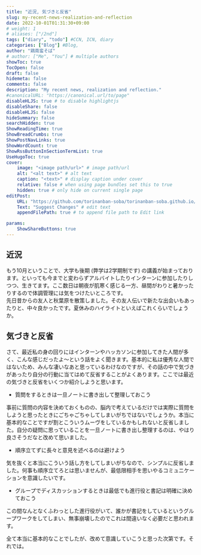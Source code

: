 ```yaml
---
title: "近況, 気づきと反省"
slug: my-recent-news-realization-and-reflection
date: 2022-10-01T01:31:30+09:00
# weight: 1
# aliases: ["/2nd"]
tags: ["diary", "todo"] #CCN, ICN, diary
categories: ["Blog"] #Blog, 
author: "鶏南蛮そば"
# author: ["Me", "You"] # multiple authors
showToc: true
TocOpen: false
draft: false
hidemeta: false
comments: false
description: "My recent news, realization and reflection."
#canonicalURL: "https://canonical.url/to/page"
disableHLJS: true # to disable highlightjs
disableShare: false
disableHLJS: false
hideSummary: false
searchHidden: true
ShowReadingTime: true
ShowBreadCrumbs: true
ShowPostNavLinks: true
ShowWordCount: true
ShowRssButtonInSectionTermList: true
UseHugoToc: true
cover:
    image: "<image path/url>" # image path/url
    alt: "<alt text>" # alt text
    caption: "<text>" # display caption under cover
    relative: false # when using page bundles set this to true
    hidden: true # only hide on current single page
editPost:
    URL: "https://github.com/torinanban-soba/torinanban-soba.github.io/commits/main/content"
    Text: "Suggest Changes" # edit text
    appendFilePath: true # to append file path to Edit link

params:
    ShowShareButtons: true
---
```


## 近況
もう10月ということで、大学も後期 (弊学は2学期制です) の講義が始まっております。といっても今までと変わらずアルバイトしたりインターンに参加したりしつつ、生きてます。ここ数日は朝夜が肌寒く感じる一方、昼間がわりと暑かったりするので体調管理には気をつけたいところです。  
先日昔からの友人と秋葉原を散策しました。その友人伝いで新たな出会いもあったりと、中々良かったです。夏休みのハイライトといえばこれくらいでしょうか。  


## 気づきと反省
さて、最近私の身の回りにはインターンやハッカソンに参加してきた人間が多く、こんな感じだったよ～という話をよく聞きます。基本的に私は優秀な人間ではないため、みんな凄いなあと思っているわけなのですが、その話の中で気づきがあったり自分の行動に当てはめて反省することがよくあります。ここでは最近の気づきと反省をいくつか紹介しようと思います。  

- 質問をするときは一旦ノートに書き出して整理しておこう  

事前に質問の内容を決めておくものの、脳内で考えているだけでは実際に質問をしようと思ったときにごちゃごちゃしてしまいがちではないでしょうか。本当に基本的なことですが割とこういうムーヴをしているかもしれないと反省しました。自分の疑問に思っていることを一旦ノートに書き出し整理するのは、やはり良さそうだなと改めて思いました。

- 順序立てずに長々と意見を述べるのは避けよう  

気を抜くと本当にこういう話し方をしてしまいがちなので、シンプルに反省しました。何事も順序立てろとは思いませんが、最低限相手を思いやるコミュニケーションを意識したいです。

- グループでディスカッションするときは最低でも進行役と書記は明確に決めておこう  

この間なんとなくふわっとした進行役がいて、誰かが書記をしているというグループワークをしてしまい、無事崩壊したのでこれは間違いなく必要だと思われます。  

全て本当に基本的なことでしたが、改めて意識していこうと思った次第です。それでは。
